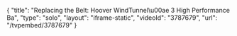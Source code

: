 {
    "title": "Replacing the Belt: Hoover WindTunnel\u00ae 3 High Performance Ba",
    "type": "solo",
    "layout": "iframe-static",
    "videoId": "3787679",
    "url": "\/tvpembed\/3787679"
}